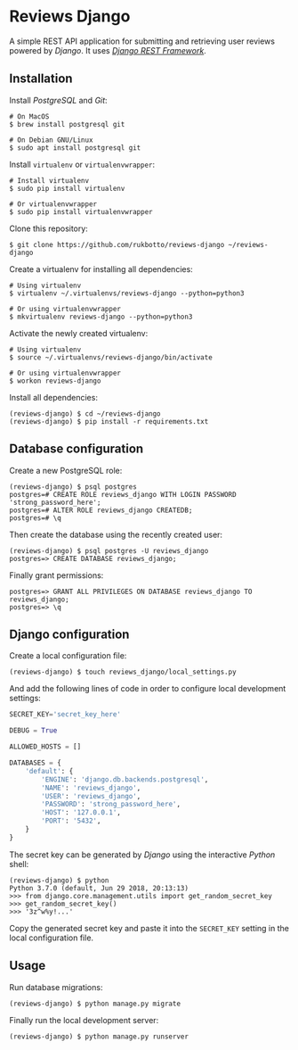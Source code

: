 # Reviews Django

A simple REST API application for submitting and retrieving user reviews powered by *Django*. It uses [*Django REST Framework*](http://www.django-rest-framework.org).

## Installation

Install *PostgreSQL* and *Git*:

```
# On MacOS
$ brew install postgresql git

# On Debian GNU/Linux
$ sudo apt install postgresql git
```

Install `virtualenv` or `virtualenvwrapper`:

```
# Install virtualenv
$ sudo pip install virtualenv

# Or virtualenvwrapper
$ sudo pip install virtualenvwrapper
```

Clone this repository:

```
$ git clone https://github.com/rukbotto/reviews-django ~/reviews-django
```

Create a virtualenv for installing all dependencies:

```
# Using virtualenv
$ virtualenv ~/.virtualenvs/reviews-django --python=python3

# Or using virtualenvwrapper
$ mkvirtualenv reviews-django --python=python3
```

Activate the newly created virtualenv:

```
# Using virtualenv
$ source ~/.virtualenvs/reviews-django/bin/activate

# Or using virtualenvwrapper
$ workon reviews-django
```

Install all dependencies:

```
(reviews-django) $ cd ~/reviews-django
(reviews-django) $ pip install -r requirements.txt
```

## Database configuration

Create a new PostgreSQL role:

```
(reviews-django) $ psql postgres
postgres=# CREATE ROLE reviews_django WITH LOGIN PASSWORD 'strong_password_here';
postgres=# ALTER ROLE reviews_django CREATEDB;
postgres=# \q
```

Then create the database using the recently created user:

```
(reviews-django) $ psql postgres -U reviews_django
postgres=> CREATE DATABASE reviews_django;
```

Finally grant permissions:

```
postgres=> GRANT ALL PRIVILEGES ON DATABASE reviews_django TO reviews_django;
postgres=> \q
```

## Django configuration

Create a local configuration file:

```
(reviews-django) $ touch reviews_django/local_settings.py
```

And add the following lines of code in order to configure local development settings:

```python
SECRET_KEY='secret_key_here'

DEBUG = True

ALLOWED_HOSTS = []

DATABASES = {
    'default': {
        'ENGINE': 'django.db.backends.postgresql',
        'NAME': 'reviews_django',
        'USER': 'reviews_django',
        'PASSWORD': 'strong_password_here',
        'HOST': '127.0.0.1',
        'PORT': '5432',
    }
}
```

The secret key can be generated by *Django* using the interactive *Python* shell:

```
(reviews-django) $ python
Python 3.7.0 (default, Jun 29 2018, 20:13:13)
>>> from django.core.management.utils import get_random_secret_key
>>> get_random_secret_key()
>>> '3z^w%y!...'
```

Copy the generated secret key and paste it into the `SECRET_KEY` setting in the local configuration file.

## Usage

Run database migrations:

```
(reviews-django) $ python manage.py migrate
```

Finally run the local development server:

```
(reviews-django) $ python manage.py runserver
```
